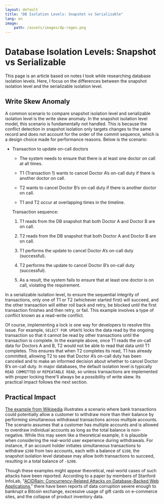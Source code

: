 ```yaml
---
layout: default
title: "DB Isolation Levels: Snapshot vs Serializable"
lang: en
image:
    path: /assets/images/dp-regex.png
---
```


# Database Isolation Levels: Snapshot vs Serializable

This page is an article based on notes I took while researching database isolation levels. Here, I focus on the differences between the snapshot isolation level and the serializable isolation level.

## Write Skew Anomaly

A common scenario to compare snapshot isolation level and serializable isolation level is the write skew anomaly. In the snapshot isolation level model, this scenario is fundamentally not handled. This is because the conflict detection in snapshot isolation only targets changes to the same record and does not account for the order of the commit sequence, which is a design choice made for performance reasons. Below is the scenario:

* Transaction to update on-call doctors

    * The system needs to ensure that there is at least one doctor on call at all times.

    * T1 (Transaction 1) wants to cancel Doctor A’s on-call duty if there is another doctor on call.

    * T2 wants to cancel Doctor B’s on-call duty if there is another doctor on call.

    * T1 and T2 occur at overlapping times in the timeline.

    Transaction sequence:

    1. T1 reads from the DB snapshot that both Doctor A and Doctor B are on call.

    2. T2 reads from the DB snapshot that both Doctor A and Doctor B are on call.

    3. T1 performs the update to cancel Doctor A’s on-call duty (successful).

    4. T2 performs the update to cancel Doctor B’s on-call duty (successful).

    5. As a result, the system fails to ensure that at least one doctor is on call, violating the requirement.

In a serializable isolation level, to ensure the sequential integrity of transactions, only one of T1 or T2 (whichever started first) will succeed, and the other transaction will either roll back and retry, be blocked until the first transaction finishes and then retry, or fail. This example involves a type of conflict known as a read-write conflict.

Of course, implementing a lock is one way for developers to resolve this issue. For example, `SELECT FOR UPDATE` locks the data read by the ongoing transaction so that it cannot be read by other transactions until the transaction is complete. In the example above, once T1 reads the on-call data for Doctors A and B, T2 would not be able to read that data until T1 completes. This ensures that when T2 completes its read, T1 has already committed, allowing T2 to see that Doctor A’s on-call duty has been canceled and to make an informed decision about whether to cancel Doctor B’s on-call duty. In major databases, the default isolation level is typically `READ COMMITTED` or `REPEATABLE READ`, so unless transactions are implemented with proper locking there'll always be a possibility of write skew. Its practical impact follows the next section.

## Practical Impact

[The example from Wikipedia](https://en.wikipedia.org/wiki/Snapshot_isolation#Definition) illustrates a scenario where bank transactions could potentially allow a customer to withdraw more than their balance by performing simultaneous withdrawal transactions across multiple accounts. The scenario assumes that a customer has multiple accounts and is allowed to overdraw individual accounts as long as the total balance is non-negative. While this may seem like a theoretical example, it is plausible when considering the real-world user experience during withdrawals. For instance, if an account holder initiates simultaneous transactions to withdraw `$200` from two accounts, each with a balance of `$100`, the snapshot isolation level database may allow both transactions to succeed, resulting in a total balance of `-$200`.

Though these examples might appear theoretical, real-world cases of such attacks have been reported. According to a paper by members of Stanford InfoLab, "[ACIDRain: Concurrency-Related Attacks on Database-Backed Web Applications](http://www.bailis.org/papers/acidrain-sigmod2017.pdf)," there have been reports of data corruption severe enough to bankrupt a Bitcoin exchange, excessive usage of gift cards on e-commerce sites, and the collapse of product inventory data.
